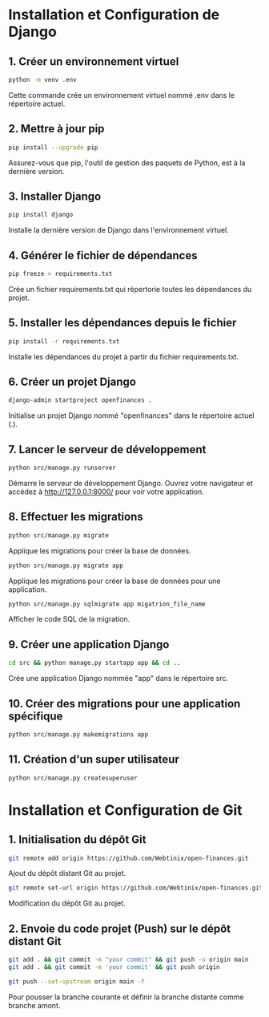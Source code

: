 # Installation et Configuration de Django

## 1. Créer un environnement virtuel

```bash
python -m venv .env
```

Cette commande crée un environnement virtuel nommé .env dans le répertoire actuel.  

## 2. Mettre à jour pip

```bash
pip install --upgrade pip
```

Assurez-vous que pip, l'outil de gestion des paquets de Python, est à la dernière version.

## 3. Installer Django

```bash
pip install django
```

Installe la dernière version de Django dans l'environnement virtuel.

## 4. Générer le fichier de dépendances

```bash
pip freeze > requirements.txt
```

Crée un fichier requirements.txt qui répertorie toutes les dépendances du projet.

## 5. Installer les dépendances depuis le fichier

```bash
pip install -r requirements.txt
```

Installe les dépendances du projet à partir du fichier requirements.txt.

## 6. Créer un projet Django

```bash
django-admin startproject openfinances .
```

Initialise un projet Django nommé "openfinances" dans le répertoire actuel (.).

## 7. Lancer le serveur de développement

```bash
python src/manage.py runserver
```

Démarre le serveur de développement Django. Ouvrez votre navigateur et accédez à http://127.0.0.1:8000/ pour voir votre application.

## 8. Effectuer les migrations

```bash
python src/manage.py migrate
```

Applique les migrations pour créer la base de données.

```bash
python src/manage.py migrate app
``` 

Applique les migrations pour créer la base de données pour une application.

```bash
python src/manage.py sqlmigrate app migatrion_file_name
``` 

Afficher le code SQL de la migration.

## 9. Créer une application Django

```bash
cd src && python manage.py startapp app && cd ..
```

Crée une application Django nommée "app" dans le répertoire src.

## 10. Créer des migrations pour une application spécifique

```bash
python src/manage.py makemigrations app
```

## 11. Création d'un super utilisateur

```bash
python src/manage.py createsuperuser
```

# Installation et Configuration de Git

## 1. Initialisation du dépôt Git

```bash
git remote add origin https://github.com/Webtinix/open-finances.git
```

Ajout du dépôt distant Git au projet.

```bash
git remote set-url origin https://github.com/Webtinix/open-finances.git
```

Modification du dépôt Git au projet.

## 2. Envoie du code projet (Push) sur le dépôt distant Git

```bash
git add . && git commit -m "your commit" && git push -u origin main
git add . && git commit -m 'your commit' && git push origin
```

```bash
git push --set-upstream origin main -f
```

Pour pousser la branche courante et définir la branche distante comme branche amont.

